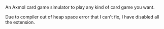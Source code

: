 An Axmol card game simulator to play any kind of card game you want. 

Due to compiler out of heap space error that I can't fix, I have disabled all the extension.
